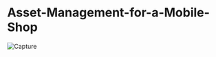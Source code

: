 # Asset-Management-for-a-Mobile-Shop


![Capture](https://user-images.githubusercontent.com/8067885/103287328-7355d500-4a0c-11eb-859e-6c8c2121e992.PNG)
